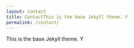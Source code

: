 ```yaml
---
layout: contact
title: ContactThis is the base Jekyll theme. Y
permalink: /contact/
---
```

This is the base Jekyll theme. Y
